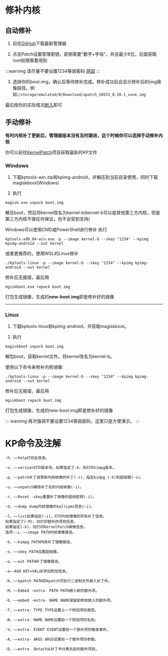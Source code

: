 # 修补内核

## 自动修补

1. 前往[GitHub](https://github.com/bmax121/APatch/releases)下载最新管理器

2. 点击Patch设置管理密钥，密钥需要"数字+字母"，并且最少8位，后面获取root权限需要用到

:::warning 
请尽量不要设置1234等弱密码  [原因](/warn)
:::

3. 选择你的boot.img，确认后等待修补完成。修补成功后会显示修补后的img镜像路径。例如:`/storage/emulated/0/Download/apatch_10533_0.10.1_vune.img`

最后按你的实际情况[刷入](/flash)即可


## 手动修补

**有时内核补丁更新后，管理器版本没有及时跟进，这个时候你可以选择手动修补内核**

你可以前往[KernelPatch](https://github.com/bmax121/KernelPatch/releases)项目获取最新的KP文件

### Windows

1. 下载kptools-win.zip和kpimg-android，并解压到当前目录使用，同时下载magiskboot(Windows) 

2. 执行
```
magisk.exe unpack boot.img
```
解压boot，然后将kernel改名为kernel-b(kernel-b可以是其他第三方内核，但是第三方内核不做任何保证，也不会受到支持)

Windows可以使用CMD或PowerShell进行修补
执行
```
kptools-x86_64-win.exe -p --image kernel-b --skey "1234" --kpimg kpimg-android --out kernel
```

或者更推荐的，使用WSL的Linux修补

```
./kptools-linux -p --image kernel-b --skey "1234" --kpimg kpimg-android --out kernel
```

修补后无报错，最后用

```
mgiskboot.exe repack boot.img
```

打包生成镜像，生成的**new-boot.img**即是修补好的镜像

---

### Linux

1. 下载kptools-linux和kpimg-android，并获取magiskboot。

2. 执行

```
magiskboot unpack boot.img
```

解包boot，获取kernel文件。将kernel改名为kernel-b。

使用以下命令来修补内核镜像:

```
./kptools-linux -p --image kernel-b --skey "1234" --kpimg kpimg-android --out kernel
```
修补后无报错，最后用

```
mgiskboot repack boot.img
```

打包生成镜像，生成的new-boot.img即是修补好的镜像

::: warning 
再次强调不要设置1234等弱密码，这里只是方便演示。
:::

# KP命令及注解
```
-h，——help打印此信息。

-v，——version打印版本号。如果指定了-k，则打印kimpg版本。

-p，——patch补丁或更新内核映像的补丁(-i)，指定kimpg (-k)和超级键(-s)。

-u，——unpatch解除补丁后的内核映像(-i)。

-r，——Reset -skey重置补丁映像的超级密钥(-i)。

-d，——dump dump内核镜像的kallsyms信息(-i)。

-l，——list如果指定(-i)，打印内核镜像的所有补丁信息。
如果指定了(-M)，则打印额外的项目信息。
如果指定(-k)，则打印KernelPatch映像信息。
选项:-i，——image PATH内核镜像路径。

-k，——kimpg PATH内核补丁镜像路径。

-s，——skey PATH设置超级键。

-o，——out PATH补丁镜像路径。

-a——Add KEY=VALUE添加附加信息。

-K，——kpatch PATH将kpatch可执行二进制文件嵌入补丁中。

-M，——Embed -extra- PATH PATH嵌入新的额外项。

-E，——embed -extra- NAME NAME保留和修改嵌入的额外项。

-T，——extra- TYPE TYPE设置上一个附加项的类型。

-N，——extra- NAME NAME设置前一个附加项的名称。

-V，——extra- EVENT EVENT设置前一个额外项的触发事件。

-A，——extra- ARGS ARGS设置前一个额外项的参数。

-D，——extra- Detach从补丁中分离先前的额外项目。
```